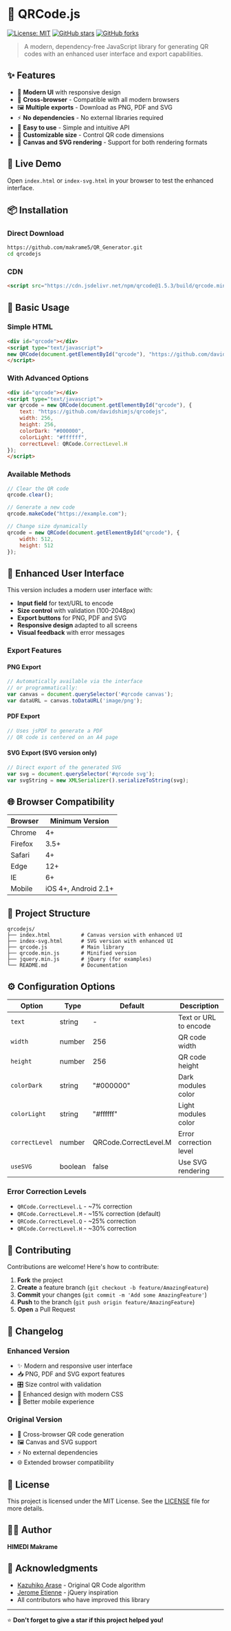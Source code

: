# 🔗 QRCode.js

[![License: MIT](https://img.shields.io/badge/License-MIT-yellow.svg)](https://opensource.org/licenses/MIT)
[![GitHub stars](https://img.shields.io/github/stars/davidshimjs/qrcodejs.svg?style=social&label=Star)](https://github.com/davidshimjs/qrcodejs)
[![GitHub forks](https://img.shields.io/github/forks/davidshimjs/qrcodejs.svg?style=social&label=Fork)](https://github.com/davidshimjs/qrcodejs/fork)

> A modern, dependency-free JavaScript library for generating QR codes with an enhanced user interface and export capabilities.

## ✨ Features

- 🎨 **Modern UI** with responsive design
- 📱 **Cross-browser** - Compatible with all modern browsers
- 🖼️ **Multiple exports** - Download as PNG, PDF and SVG
- ⚡ **No dependencies** - No external libraries required
- 🎯 **Easy to use** - Simple and intuitive API
- 📐 **Customizable size** - Control QR code dimensions
- 🎨 **Canvas and SVG rendering** - Support for both rendering formats

## 🚀 Live Demo

Open `index.html` or `index-svg.html` in your browser to test the enhanced interface.

## 📦 Installation

### Direct Download
```bash
https://github.com/makrame5/QR_Generator.git
cd qrcodejs
```

### CDN
```html
<script src="https://cdn.jsdelivr.net/npm/qrcode@1.5.3/build/qrcode.min.js"></script>
```

## 🎯 Basic Usage

### Simple HTML
```html
<div id="qrcode"></div>
<script type="text/javascript">
new QRCode(document.getElementById("qrcode"), "https://github.com/davidshimjs/qrcodejs");
</script>
```

### With Advanced Options
```html
<div id="qrcode"></div>
<script type="text/javascript">
var qrcode = new QRCode(document.getElementById("qrcode"), {
    text: "https://github.com/davidshimjs/qrcodejs",
    width: 256,
    height: 256,
    colorDark: "#000000",
    colorLight: "#ffffff",
    correctLevel: QRCode.CorrectLevel.H
});
</script>
```

### Available Methods
```javascript
// Clear the QR code
qrcode.clear();

// Generate a new code
qrcode.makeCode("https://example.com");

// Change size dynamically
qrcode = new QRCode(document.getElementById("qrcode"), {
    width: 512,
    height: 512
});
```

## 🎨 Enhanced User Interface

This version includes a modern user interface with:

- **Input field** for text/URL to encode
- **Size control** with validation (100-2048px)
- **Export buttons** for PNG, PDF and SVG
- **Responsive design** adapted to all screens
- **Visual feedback** with error messages

### Export Features

#### PNG Export
```javascript
// Automatically available via the interface
// or programmatically:
var canvas = document.querySelector('#qrcode canvas');
var dataURL = canvas.toDataURL('image/png');
```

#### PDF Export
```javascript
// Uses jsPDF to generate a PDF
// QR code is centered on an A4 page
```

#### SVG Export (SVG version only)
```javascript
// Direct export of the generated SVG
var svg = document.querySelector('#qrcode svg');
var svgString = new XMLSerializer().serializeToString(svg);
```

## 🌐 Browser Compatibility

| Browser | Minimum Version |
|---------|-----------------|
| Chrome  | 4+              |
| Firefox | 3.5+            |
| Safari  | 4+              |
| Edge    | 12+             |
| IE      | 6+              |
| Mobile  | iOS 4+, Android 2.1+ |

## 📁 Project Structure

```
qrcodejs/
├── index.html          # Canvas version with enhanced UI
├── index-svg.html      # SVG version with enhanced UI
├── qrcode.js           # Main library
├── qrcode.min.js       # Minified version
├── jquery.min.js       # jQuery (for examples)
└── README.md           # Documentation
```

## ⚙️ Configuration Options

| Option | Type | Default | Description |
|--------|------|---------|-------------|
| `text` | string | - | Text or URL to encode |
| `width` | number | 256 | QR code width |
| `height` | number | 256 | QR code height |
| `colorDark` | string | "#000000" | Dark modules color |
| `colorLight` | string | "#ffffff" | Light modules color |
| `correctLevel` | number | QRCode.CorrectLevel.M | Error correction level |
| `useSVG` | boolean | false | Use SVG rendering |

### Error Correction Levels

- `QRCode.CorrectLevel.L` - ~7% correction
- `QRCode.CorrectLevel.M` - ~15% correction (default)
- `QRCode.CorrectLevel.Q` - ~25% correction
- `QRCode.CorrectLevel.H` - ~30% correction

## 🤝 Contributing

Contributions are welcome! Here's how to contribute:

1. **Fork** the project
2. **Create** a feature branch (`git checkout -b feature/AmazingFeature`)
3. **Commit** your changes (`git commit -m 'Add some AmazingFeature'`)
4. **Push** to the branch (`git push origin feature/AmazingFeature`)
5. **Open** a Pull Request

## 📝 Changelog

### Enhanced Version
- ✨ Modern and responsive user interface
- 📥 PNG, PDF and SVG export features
- 🎛️ Size control with validation
- 🎨 Enhanced design with modern CSS
- 📱 Better mobile experience

### Original Version
- 🎯 Cross-browser QR code generation
- 🖼️ Canvas and SVG support
- ⚡ No external dependencies
- 🌐 Extended browser compatibility

## 📄 License

This project is licensed under the MIT License. See the [LICENSE](LICENSE) file for more details.

## 👨‍💻 Author

**HIMEDI Makrame**

## 🙏 Acknowledgments

- [Kazuhiko Arase](http://www.d-project.com/) - Original QR Code algorithm
- [Jerome Etienne](http://jeromeetienne.github.com/jquery-qrcode/) - jQuery inspiration
- All contributors who have improved this library

---

⭐ **Don't forget to give a star if this project helped you!**
